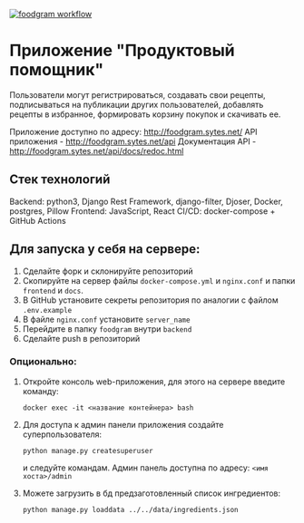 [![foodgram workflow](https://github.com/SRSamoylenko/foodgram-project-react/actions/workflows/main.yml/badge.svg)](https://github.com/SRSamoylenko/foodgram-project-react/actions/workflows/main.yml)
# Приложение "Продуктовый помощник"
Пользователи могут регистрироваться, создавать свои рецепты, подписываться на публикации других пользователей, добавлять рецепты в избранное, формировать корзину покупок и скачивать ее.

Приложение доступно по адресу: http://foodgram.sytes.net/
API приложения - http://foodgram.sytes.net/api
Документация API - http://foodgram.sytes.net/api/docs/redoc.html

## Стек технологий
Backend: python3, Django Rest Framework, django-filter, Djoser, Docker, postgres, Pillow
Frontend: JavaScript, React
CI/CD: docker-compose + GitHub Actions


## Для запуска у себя на сервере:
1. Сделайте форк и склонируйте репозиторий
2. Скопируйте на сервер файлы `docker-compose.yml` и `nginx.conf` и папки `frontend` и `docs`.
3. В GitHub установите секреты репозитория по аналогии с файлом `.env.example`
4. В файле `nginx.conf` установите `server_name`
4. Перейдите в папку `foodgram` внутри `backend`
5. Сделайте push в репозиторий
   
### Опционально:
1. Откройте консоль web-приложения, для этого на сервере введите команду:
   ```
   docker exec -it <название контейнера> bash
   ```
2. Для доступа к админ панели приложения создайте суперпользователя:
    ```
    python manage.py createsuperuser
    ```
   и следуйте командам.
   Админ панель доступна по адресу: `<имя хоста>/admin`
   
2. Можете загрузить в бд предзаготовленный список ингредиентов:
    ```
    python manage.py loaddata ../../data/ingredients.json
    ```
